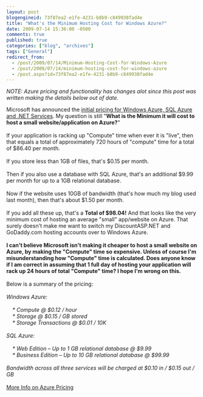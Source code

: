 ```yaml
---
layout: post
blogengineid: 73f87ea2-e1fe-4231-b8b9-c849938fad4e
title: "What's the Minimum Hosting Cost for Windows Azure?"
date: 2009-07-14 15:36:00 -0500
comments: true
published: true
categories: ["blog", "archives"]
tags: ["General"]
redirect_from: 
  - /post/2009/07/14/Minimum-Hosting-Cost-for-Windows-Azure
  - /post/2009/07/14/minimum-hosting-cost-for-windows-azure
  - /post.aspx?id=73f87ea2-e1fe-4231-b8b9-c849938fad4e
---
```

<!-- more -->
<p><img style="float: right;" src="/images/posts2009/7/azure-logo.jpg" alt="" /></p>
<p><em>NOTE: Azure pricing and functionality has changes alot since this post was written making the details below out of date.</em></p>
<p>Microsoft has announced the <a href="http://blogs.msdn.com/windowsazure/archive/2009/07/14/confirming-commercial-availability-and-announcing-business-model.aspx">initial pricing for Windows Azure, SQL Azure and .NET Services</a>. My question is still "<strong>What is the Minimum it will cost to host a small website/application on Azure?</strong>"<br /><br />If your application is racking up "Compute" time when ever it is "live", then that equals a total of approximately 720 hours of "compute" time for a total of $86.40 per month.<br /><br />If you store less than 1GB of files, that's $0.15 per month.<br /><br />Then if you also use a database with SQL Azure, that's an additional $9.99 per month for up to a 1GB relational database.<br /><br />Now if the website uses 10GB of bandwidth (that's how much my blog used last month), then that's about $1.50 per month.<br /><br />If you add all these up, that's a <strong>Total of $98.04!</strong> And that looks like the very minimum cost of hosting an average "small" app/website on Azure. That surely doesn't make me want to switch my DiscountASP.NET and GoDaddy.com hosting accounts over to Windows Azure.<br /><br /><strong>I can't believe Microsoft isn't making it cheaper to host a small website on Azure, by making the "Compute" time so expensive. Unless of course I'm misunderstanding how "Compute" time is calculated. Does anyone know if I am correct in assuming that 1 full day of hosting your application will rack up 24 hours of total "Compute" time? I hope I'm wrong on this.</strong><br /><br />Below is a summary of the pricing:<br /><br /><em>Windows Azure:<br /><br />&nbsp;&nbsp;&nbsp; * Compute @ $0.12 / hour<br />&nbsp;&nbsp;&nbsp; * Storage @ $0.15 / GB stored<br />&nbsp;&nbsp;&nbsp; * Storage Transactions @ $0.01 / 10K<br /><br />SQL Azure:<br /><br />&nbsp;&nbsp;&nbsp; * Web Edition &ndash; Up to 1 GB relational database @ $9.99<br />&nbsp;&nbsp;&nbsp; * Business Edition &ndash; Up to 10 GB relational database @ $99.99<br /><br />Bandwidth across all three services will be charged at $0.10 in / $0.15 out / GB<br /></em><br /><a href="http://blogs.msdn.com/windowsazure/archive/2009/07/14/confirming-commercial-availability-and-announcing-business-model.aspx">More Info on Azure Pricing</a></p>
